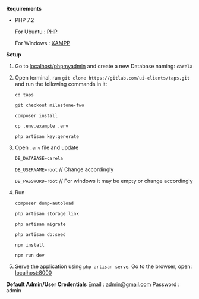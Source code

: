 **Requirements**
*  PHP 7.2
    
    For Ubuntu  : [PHP](https://tecadmin.net/install-php-7-on-ubuntu/)
    
    For Windows : [XAMPP](https://www.apachefriends.org/download.html)

**Setup**
1. Go to [localhost/phpmyadmin](localhost/phpmyadmin) and create a new Database naming: `carela`

2. Open terminal, run `git clone https://gitlab.com/ui-clients/taps.git` and run the following commands in it:

    `cd taps`
    
    `git checkout milestone-two`

    `composer install`

    `cp .env.example .env`

    `php artisan key:generate`

3. Open `.env` file and update

    `DB_DATABASE=carela`
    
    `DB_USERNAME=root`             // Change accordingly
    
    `DB_PASSWORD=root`             // For windows it may be empty or change accordingly
    
4. Run

    `composer dump-autoload`
    
    `php artisan storage:link`
    
    `php artisan migrate`
        
    `php artisan db:seed`

    `npm install`

    `npm run dev`
    
5. Serve the application using `php artisan serve`. Go to the browser, open: [localhost:8000](localhost:8000)

**Default Admin/User Credentials**
Email : admin@gmail.com
Password : admin
